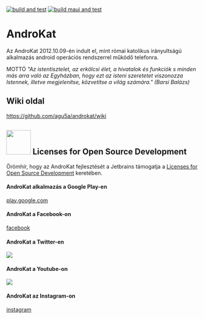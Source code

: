 [![build and test](https://github.com/agu5a/androkat/actions/workflows/dotnet.yml/badge.svg)](https://github.com/agu5a/androkat/actions/workflows/dotnet.yml)
[![build maui and test](https://github.com/agu5a/androkat/actions/workflows/dotnet.maui.yml/badge.svg)](https://github.com/agu5a/androkat/actions/workflows/dotnet.maui.yml)

# AndroKat

Az AndroKat 2012.10.09-én indult el, mint római katolikus irányultságú alkalmazás android operációs rendszerrel működő telefonra.

MOTTÓ
*"Az istentisztelet, az erkölcsi élet, a hivatalok és funkciók s minden más arra való az Egyházban, hogy ezt az isteni szeretetet viszonozza Istennek, illetve megjelenítse, közvetítse a világ számára." (Barsi Balázs)*

## Wiki oldal
https://github.com/agu5a/androkat/wiki

## <img src="https://resources.jetbrains.com/storage/products/company/brand/logos/jb_square.png" width="64"/> Licenses for Open Source Development
Örömhír, hogy az AndroKat fejlesztését a Jetbrains támogatja a [Licenses for Open Source Development](https://www.jetbrains.com/community/opensource/#support) keretében.

#### AndroKat alkalmazás a Google Play-en
[play.google.com](https://play.google.com/store/apps/details?id=hu.AndroKat)

#### AndroKat a Facebook-on
[facebook](https://www.facebook.com/androkat)

#### AndroKat a Twitter-en
[![](https://img.shields.io/twitter/follow/AndroKat?style=social)](https://twitter.com/AndroKat)

#### AndroKat a Youtube-on
[![](https://img.shields.io/youtube/channel/views/UCF3mEbdkhZwjQE8reJHm4sg?style=social)](https://www.youtube.com/@androkat3634)

#### AndroKat az Instagram-on
[instagram](https://www.instagram.com/androkat_app)
